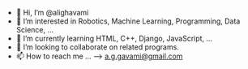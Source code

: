 - 👋 Hi, I’m @alighavami
- 👀 I’m interested in Robotics, Machine Learning, Programming, Data Science, ...
- 🌱 I’m currently learning HTML, C++, Django, JavaScript, ... 
- 💞️ I’m looking to collaborate on related programs.
- 📫 How to reach me ... --> a.g.gavami@gmail.com

<!---
alighavami/alighavami is a ✨ special ✨ repository because its `README.md` (this file) appears on your GitHub profile.
You can click the Preview link to take a look at your changes.
--->
